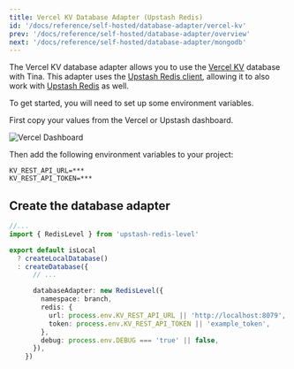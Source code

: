```yaml
---
title: Vercel KV Database Adapter (Upstash Redis)
id: '/docs/reference/self-hosted/database-adapter/vercel-kv'
prev: '/docs/reference/self-hosted/database-adapter/overview'
next: '/docs/reference/self-hosted/database-adapter/mongodb'
---
```


The Vercel KV database adapter allows you to use the [Vercel KV](https://vercel.com/docs/storage/vercel-kv) database with Tina. This adapter uses the [Upstash Redis client](https://www.npmjs.com/package/@upstash/redis), allowing it to also work with [Upstash Redis](https://docs.upstash.com/redis) as well.

To get started, you will need to set up some environment variables.

First copy your values from the Vercel or Upstash dashboard.

![Vercel Dashboard](https://res.cloudinary.com/forestry-demo/image/upload/v1690998148/tina-io/docs/self-hosted/Screenshot_2023-08-02_at_1.29.58_PM.png)

Then add the following environment variables to your project:

```env
KV_REST_API_URL=***
KV_REST_API_TOKEN=***
```

## Create the database adapter

```ts
//...
import { RedisLevel } from 'upstash-redis-level'

export default isLocal
  ? createLocalDatabase()
  : createDatabase({
      // ...

      databaseAdapter: new RedisLevel({
        namespace: branch,
        redis: {
          url: process.env.KV_REST_API_URL || 'http://localhost:8079',
          token: process.env.KV_REST_API_TOKEN || 'example_token',
        },
        debug: process.env.DEBUG === 'true' || false,
      }),
    })
```
